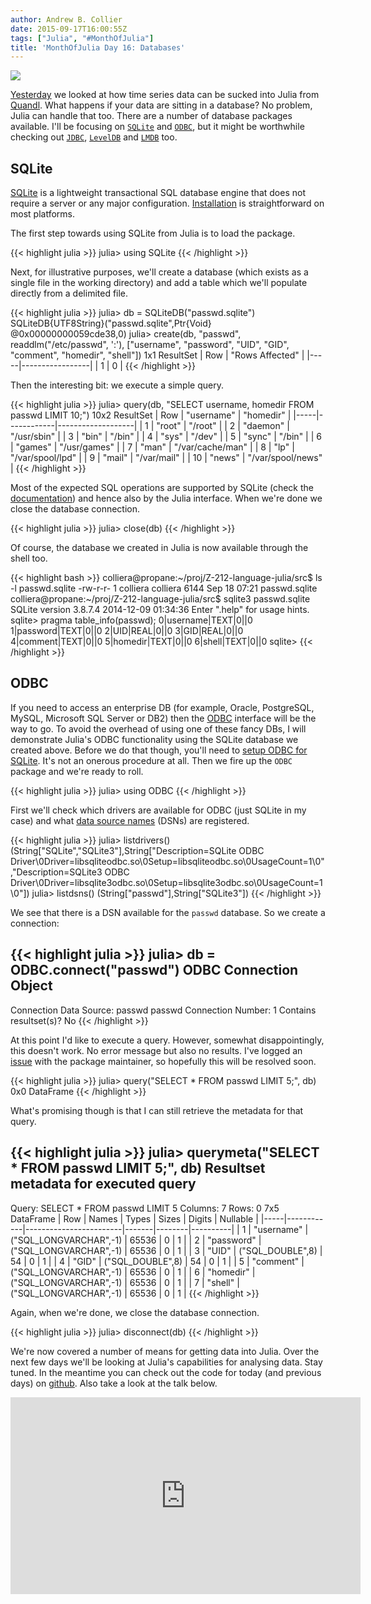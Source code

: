 ```yaml
---
author: Andrew B. Collier
date: 2015-09-17T16:00:55Z
tags: ["Julia", "#MonthOfJulia"]
title: 'MonthOfJulia Day 16: Databases'
---
```


<!--more-->

<img src="/img/2015/09/Julia-Logo-Database.png">

[Yesterday](http://www.exegetic.biz/blog/2015/09/monthofjulia-day-15-time-series/) we looked at how time series data can be sucked into Julia from [Quandl](https://www.quandl.com/). What happens if your data are sitting in a database? No problem, Julia can handle that too. There are a number of database packages available. I'll be focusing on [`SQLite`](https://github.com/quinnj/SQLite.jl) and [`ODBC`](https://github.com/quinnj/ODBC.jl), but it might be worthwhile checking out [`JDBC`](https://github.com/aviks/JDBC.jl), [`LevelDB`](https://github.com/jerryzhenleicai/LevelDB.jl) and [`LMDB`](https://github.com/wildart/LMDB.jl) too.

## SQLite

[SQLite](https://www.sqlite.org/) is a lightweight transactional SQL database engine that does not require a server or any major configuration. [Installation](https://www.sqlite.org/download.html) is straightforward on most platforms.

The first step towards using SQLite from Julia is to load the package.

{{< highlight julia >}}
julia> using SQLite
{{< /highlight >}}

Next, for illustrative purposes, we'll create a database (which exists as a single file in the working directory) and add a table which we'll populate directly from a delimited file.

{{< highlight julia >}}
julia> db = SQLiteDB("passwd.sqlite")
SQLiteDB{UTF8String}("passwd.sqlite",Ptr{Void} @0x00000000059cde38,0)
julia> create(db, "passwd", readdlm("/etc/passwd", ':'), ["username", "password", "UID", "GID",
                                                          "comment", "homedir", "shell"])
1x1 ResultSet
| Row | "Rows Affected" |
|-----|-----------------|
| 1   | 0               |
{{< /highlight >}}

Then the interesting bit: we execute a simple query.

{{< highlight julia >}}
julia> query(db, "SELECT username, homedir FROM passwd LIMIT 10;")
10x2 ResultSet
| Row | "username" | "homedir"         |
|-----|------------|-------------------|
| 1   | "root"     | "/root"           |
| 2   | "daemon"   | "/usr/sbin"       |
| 3   | "bin"      | "/bin"            |
| 4   | "sys"      | "/dev"            |
| 5   | "sync"     | "/bin"            |
| 6   | "games"    | "/usr/games"      |
| 7   | "man"      | "/var/cache/man"  |
| 8   | "lp"       | "/var/spool/lpd"  |
| 9   | "mail"     | "/var/mail"       |
| 10  | "news"     | "/var/spool/news" |
{{< /highlight >}}

Most of the expected SQL operations are supported by SQLite (check the [documentation](https://www.sqlite.org/docs.html)) and hence also by the Julia interface. When we're done we close the database connection.

{{< highlight julia >}}
julia> close(db)
{{< /highlight >}}

Of course, the database we created in Julia is now available through the shell too.

{{< highlight bash >}}
colliera@propane:~/proj/Z-212-language-julia/src$ ls -l passwd.sqlite
-rw-r-r- 1 colliera colliera 6144 Sep 18 07:21 passwd.sqlite
colliera@propane:~/proj/Z-212-language-julia/src$ sqlite3 passwd.sqlite
SQLite version 3.8.7.4 2014-12-09 01:34:36
Enter ".help" for usage hints.
sqlite> pragma table_info(passwd);
0|username|TEXT|0||0
1|password|TEXT|0||0
2|UID|REAL|0||0
3|GID|REAL|0||0
4|comment|TEXT|0||0
5|homedir|TEXT|0||0
6|shell|TEXT|0||0
sqlite>
{{< /highlight >}}

## ODBC

If you need to access an enterprise DB (for example, Oracle, PostgreSQL, MySQL, Microsoft SQL Server or DB2) then the [ODBC](https://en.wikipedia.org/wiki/Open_Database_Connectivity) interface will be the way to go. To avoid the overhead of using one of these fancy DBs, I will demonstrate Julia's ODBC functionality using the SQLite database we created above. Before we do that though, you'll need to [setup ODBC for SQLite](http://wp.me/p3pzmk-Ag). It's not an onerous procedure at all. Then we fire up the `ODBC` package and we're ready to roll.

{{< highlight julia >}}
julia> using ODBC
{{< /highlight >}}

First we'll check which drivers are available for ODBC (just SQLite in my case) and what [data source names](https://en.wikipedia.org/wiki/Data_source_name) (DSNs) are registered.

{{< highlight julia >}}
julia> listdrivers()
(String["SQLite","SQLite3"],String["Description=SQLite ODBC Driver\0Driver=libsqliteodbc.so\0Setup=libsqliteodbc.so\0UsageCount=1\0","Description=SQLite3 ODBC Driver\0Driver=libsqlite3odbc.so\0Setup=libsqlite3odbc.so\0UsageCount=1\0"])
julia> listdsns()
(String["passwd"],String["SQLite3"])
{{< /highlight >}}

We see that there is a DSN available for the `passwd` database. So we create a connection:

{{< highlight julia >}}
julia> db = ODBC.connect("passwd")
ODBC Connection Object
----------------------
Connection Data Source: passwd
passwd Connection Number: 1
Contains resultset(s)? No
{{< /highlight >}}

At this point I'd like to execute a query. However, somewhat disappointingly, this doesn't work. No error message but also no results. I've logged an [issue](https://github.com/quinnj/ODBC.jl/issues/96) with the package maintainer, so hopefully this will be resolved soon.

{{< highlight julia >}}
julia> query("SELECT * FROM passwd LIMIT 5;", db)
0x0 DataFrame
{{< /highlight >}}

What's promising though is that I can still retrieve the metadata for that query.

{{< highlight julia >}}
julia> querymeta("SELECT * FROM passwd LIMIT 5;", db)
Resultset metadata for executed query
-------------------------------------
Query: SELECT * FROM passwd LIMIT 5
Columns: 7
Rows: 0
7x5 DataFrame
| Row | Names      | Types                  | Sizes | Digits | Nullable |
|-----|------------|------------------------|-------|--------|----------|
| 1   | "username" | ("SQL_LONGVARCHAR",-1) | 65536 | 0      | 1        |
| 2   | "password" | ("SQL_LONGVARCHAR",-1) | 65536 | 0      | 1        |
| 3   | "UID"      | ("SQL_DOUBLE",8)       | 54    | 0      | 1        |
| 4   | "GID"      | ("SQL_DOUBLE",8)       | 54    | 0      | 1        |
| 5   | "comment"  | ("SQL_LONGVARCHAR",-1) | 65536 | 0      | 1        |
| 6   | "homedir"  | ("SQL_LONGVARCHAR",-1) | 65536 | 0      | 1        |
| 7   | "shell"    | ("SQL_LONGVARCHAR",-1) | 65536 | 0      | 1        |
{{< /highlight >}}

Again, when we're done, we close the database connection.

{{< highlight julia >}}
julia> disconnect(db)
{{< /highlight >}}

We're now covered a number of means for getting data into Julia. Over the next few days we'll be looking at Julia's capabilities for analysing data. Stay tuned. In the meantime you can check out the code for today (and previous days) on [github](https://github.com/DataWookie/MonthOfJulia). Also take a look at the talk below.

<iframe width="560" height="315" src="https://www.youtube.com/embed/IvOFVQgLDgg" frameborder="0" allowfullscreen></iframe>